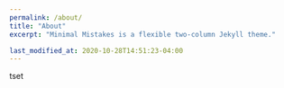 ```yaml
---
permalink: /about/
title: "About"
excerpt: "Minimal Mistakes is a flexible two-column Jekyll theme."

last_modified_at: 2020-10-28T14:51:23-04:00
---
```

tset